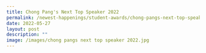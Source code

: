 ```yaml
---
title: Chong Pang's Next Top Speaker 2022
permalink: /newest-happenings/student-awards/chong-pangs-next-top-speaker-2022/
date: 2022-05-27
layout: post
description: ""
image: /images/chong pangs next top speaker 2022.jpg
---
```

